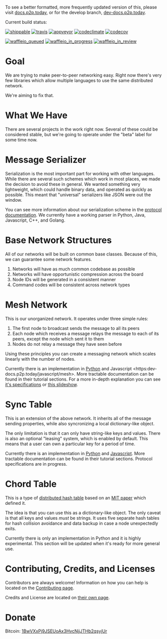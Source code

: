 To see a better formatted, more frequently updated version of this, please visit [docs.p2p.today](https://docs.p2p.today), or for the develop branch, [dev-docs.p2p.today](https://dev-docs.p2p.today).

Current build status:

[![shippable](https://img.shields.io/shippable/5750887b2a8192902e225466/develop.svg?maxAge=3600&label=Linux)](https://app.shippable.com/projects/5750887b2a8192902e225466) [![travis](https://img.shields.io/travis/p2p-today/p2p-project/develop.svg?maxAge=3600&label=OSX)](https://travis-ci.org/p2p-today/p2p-project) [![appveyor](https://img.shields.io/appveyor/ci/gappleto97/p2p-project-fowii/develop.svg?maxAge=3600&label=Windows)](https://ci.appveyor.com/project/gappleto97/p2p-project-fowii) [![codeclimate](https://img.shields.io/codeclimate/github/gappleto97/p2p-project.svg?maxAge=3600)](https://codeclimate.com/github/gappleto97/p2p-project) [![codecov](https://img.shields.io/codecov/c/github/gappleto97/p2p-project/develop.svg?maxAge=3600)](https://codecov.io/gh/gappleto97/p2p-project)

[![waffleio\_queued](https://img.shields.io/waffle/label/p2p-today/p2p-project/queued.svg?maxAge=3600&labal=queued)](https://waffle.io/p2p-today/p2p-project) [![waffleio\_in\_progress](https://img.shields.io/waffle/label/p2p-today/p2p-project/in%20progress.svg?maxAge=3600&labal=in%20progress)](https://waffle.io/p2p-today/p2p-project) [![waffleio\_in\_review](https://img.shields.io/waffle/label/p2p-today/p2p-project/in%20review.svg?maxAge=3600&label=in%20review)](https://waffle.io/p2p-today/p2p-project)

Goal
====

We are trying to make peer-to-peer networking easy. Right now there's very few libraries which allow multiple languages to use the same distributed network.

We're aiming to fix that.

What We Have
============

There are several projects in the work right now. Several of these could be considered stable, but we're going to operate under the "beta" label for some time now.

Message Serializer
==================

Serialization is the most important part for working with other languages. While there are several such schemes which work in most places, we made the decision to avoid these in general. We wanted something very lightweight, which could handle binary data, and operated as quickly as possible. This meant that "universal" serializers like JSON were out the window.

You can see more information about our serialization scheme in the [protocol documentation](./docs/protocol/serialization.rst). We currently have a working parser in Python, Java, Javascript, C++, and Golang.

Base Network Structures
=======================

All of our networks will be built on common base classes. Because of this, we can guarantee some network features.

1.  Networks will have as much common codebase as possible
2.  Networks will have opportunistic compression across the board
3.  Node IDs will be generated in a consistent manner
4.  Command codes will be consistent across network types

Mesh Network
============

This is our unorganized network. It operates under three simple rules:

1.  The first node to broadcast sends the message to all its peers
2.  Each node which receives a message relays the message to each of its peers, except the node which sent it to them
3.  Nodes do not relay a message they have seen before

Using these principles you can create a messaging network which scales linearly with the number of nodes.

Currently there is an implementation in [Python](https:dev-docs.p2p.today/python/mesh) and Javascript &lt;https:dev-docs.p2p.today/javascript/mesh&gt;. More tractable documentation can be found in their tutorial sections. For a more in-depth explanation you can see [it's specifications](https:dev-docs.p2p.today/protocol/mesh) or [this slideshow](http://slides.p2p.today/).

Sync Table
==========

This is an extension of the above network. It inherits all of the message sending properties, while also syncronizing a local dictionary-like object.

The only limitation is that it can only have string-like keys and values. There is also an optional "leasing" system, which is enabled by default. This means that a user can own a particular key for a period of time.

Currently there is an implementation in [Python](https://dev-docs.p2p.today/python/sync) and [Javascript](https://dev-docs.p2p.today/javascript/sync). More tractable documentation can be found in their tutorial sections. Protocol specifications are in progress.

Chord Table
===========

This is a type of [distributed hash table](https://en.wikipedia.org/wiki/Distributed_hash_table) based on an [MIT paper](https://pdos.csail.mit.edu/papers/chord:sigcomm01/chord_sigcomm.pdf) which defined it.

The idea is that you can use this as a dictionary-like object. The only caveat is that all keys and values *must* be strings. It uses five separate hash tables for hash collision avoidance and data backup in case a node unexpectedly exits.

Currently there is only an implementation in Python and it is highly experimental. This section will be updated when it's ready for more general use.

Contributing, Credits, and Licenses
===================================

Contributors are always welcome! Information on how you can help is located on the [Contributing page](./CONTRIBUTING.rst).

Credits and License are located on [their own page](./docs/License.rst).

Donate
======

Bitcoin: [1BwVXxPj9JSEUoAx3HvcNjjJTHb2qsyjUr](https://blockchain.info/address/1BwVXxPj9JSEUoAx3HvcNjjJTHb2qsyjUr)
